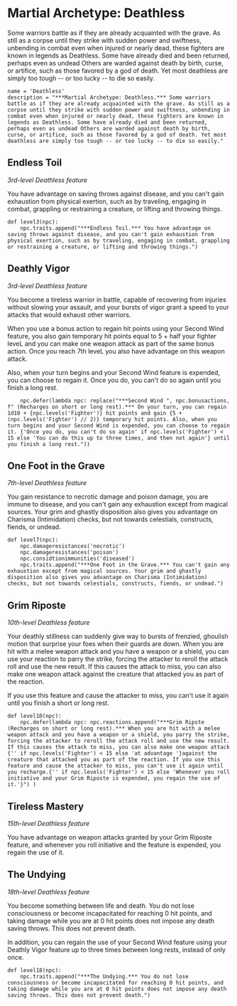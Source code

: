 # Martial Archetype: Deathless
Some warriors battle as if they are already acquainted with the grave. As still as a corpse until they strike with sudden power and swiftness, unbending in combat even when injured or nearly dead, these fighters are known in legends as Deathless. Some have already died and been returned, perhaps even as undead Others are warded against death by birth, curse, or artifice, such as those favored by a god of death. Yet most deathless are simply too tough -- or too lucky -- to die so easily.

```
name = 'Deathless'
description = "***Martial Archetype: Deathless.*** Some warriors battle as if they are already acquainted with the grave. As still as a corpse until they strike with sudden power and swiftness, unbending in combat even when injured or nearly dead, these fighters are known in legends as Deathless. Some have already died and been returned, perhaps even as undead Others are warded against death by birth, curse, or artifice, such as those favored by a god of death. Yet most deathless are simply too tough -- or too lucky -- to die so easily."
```

## Endless Toil
*3rd-level Deathless feature*

You have advantage on saving throws against disease, and you can't gain exhaustion from physical exertion, such as by traveling, engaging in combat, grappling or restraining a creature, or lifting and throwing things.

```
def level3(npc):
    npc.traits.append("***Endless Toil.*** You have advantage on saving throws against disease, and you can't gain exhaustion from physical exertion, such as by traveling, engaging in combat, grappling or restraining a creature, or lifting and throwing things.")
```

## Deathly Vigor
*3rd-level Deathless feature*

You become a tireless warrior in battle, capable of recovering from injuries without slowing your assault, and your bursts of vigor grant a speed to your attacks that would exhaust other warriors. 

When you use a bonus action to regain hit points using your Second Wind feature, you also gain temporary hit points equal to 5 + half your fighter leveL and you can make one weapon attack as part of the same bonus action. Once you reach 7th leveL you also have advantage on this weapon attack.

Also, when your turn begins and your Second Wind feature is expended, you can choose to regain it. Once you do, you can't do so again until you finish a long rest.

```
    npc.defer(lambda npc: replace("***Second Wind ", npc.bonusactions, f" (Recharges on short or long rest).*** On your turn, you can regain 1d10 + {npc.levels('Fighter')} hit points and gain {5 + (npc.levels('Fighter') // 2)} temporary hit points. Also, when you turn begins and your Second Wind is expended, you can choose to regain it. {'Once you do, you can't do so again' if npc.levels('Fighter') < 15 else 'You can do this up to three times, and then not again'} until you finish a long rest."))
```

## One Foot in the Grave
*7th-level Deathless feature*

You gain resistance to necrotic damage and poison damage, you are immune to disease, and you can't gain any exhaustion except from magical sources. Your grim and ghastly disposition also gives you advantage on Charisma (Intimidation) checks, but not towards celestials, constructs, fiends, or undead.

```
def level7(npc):
    npc.damageresistances('necrotic')
    npc.damageresistances('poison')
    npc.considtionimmunities('diseased')
    npc.traits.append("***One Foot in the Grave.*** You can't gain any exhaustion except from magical sources. Your grim and ghastly disposition also gives you advantage on Charisma (Intimidation) checks, but not towards celestials, constructs, fiends, or undead.")
```

## Grim Riposte
*10th-level Deathless feature*

Your deathly stillness can suddenly give way to bursts of frenzied, ghoulish motion that surprise your foes when their guards are down. When you are hit with a melee weapon attack and you have a weapon or a shield, you can use your reaction to parry the strike, forcing the attacker to reroll the attack roll and use the new result. If this causes the attack to miss, you can also make one weapon attack against the creature that attacked you as part of the reaction.

If you use this feature and cause the attacker to miss, you can't use it again until you finish a short or long rest.

```
def level10(npc):
    npc.defer(lambda npc: npc.reactions.append("***Grim Ripste (Recharges on short or long rest).*** When you are hit with a melee weapon attack and you have a weapon or a shield, you parry the strike, forcing the attacker to reroll the attack roll and use the new result. If this causes the attack to miss, you can also make one weapon attack {'' if npc.levels('Fighter') < 15 else 'at advantage '}against the creature that attacked you as part of the reaction. If you use this feature and cause the attacker to miss, you can't use it again until you recharge.{'' if npc.levels('Fighter') < 15 else 'Whenever you roll initiative and your Grim Riposte is expended, you regain the use of it.'}") )
```

## Tireless Mastery
*15th-level Deathless feature*

You have advantage on weapon attacks granted by your Grim Riposte feature, and whenever you roll initiative and the feature is expended, you regain the use of it.

## The Undying
*18th-level Deathless feature*

You become something between life and death. You do not lose consciousness or become incapacitated for reaching 0 hit points, and taking damage while you are at 0 hit points does not impose any death saving throws. This does not prevent death. 

In addition, you can regain the use of your Second Wind feature using your Deathly Vigor feature up to three times between long rests, instead of only once.

```
def level18(npc):
    npc.traits.append("***The Undying.*** You do not lose consciousness or become incapacitated for reaching 0 hit points, and taking damage while you are at 0 hit points does not impose any death saving throws. This does not prevent death.")
```